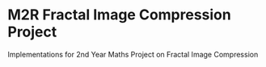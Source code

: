 # M2R Fractal Image Compression Project
Implementations for 2nd Year Maths Project on Fractal Image Compression
